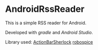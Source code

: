 AndroidRssReader
================

This is a simple RSS reader for Android.

Developed with *gradle* and *Android Studio*.

Library used:
[ActionBarSherlock](http://github.com/JakeWharton/ActionBarSherlock/ "ActionBarSherlock")
[robospice](http://github.com/octo-online/robospice "robospice")
